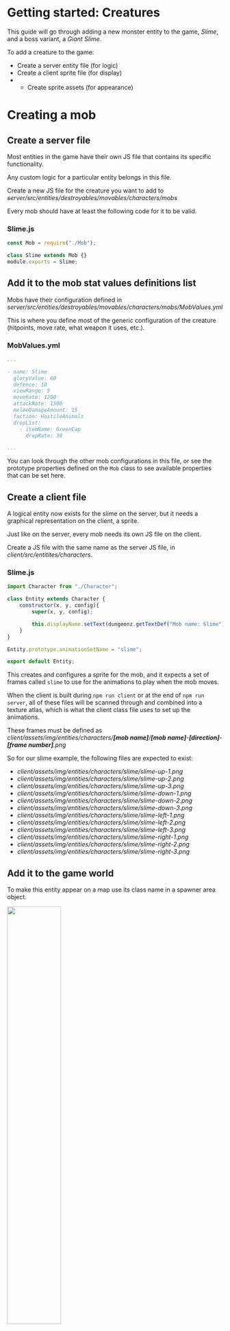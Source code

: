 # Getting started: Creatures

This guide will go through adding a new monster entity to the game, *Slime*, and a boss variant, a *Giant Slime*.

To add a creature to the game:
- Create a server entity file (for logic)
- Create a client sprite file (for display)
- - Create sprite assets (for appearance)

# Creating a mob
## Create a server file

Most entities in the game have their own JS file that contains its specific functionality.

Any custom logic for a particular entity belongs in this file.

Create a new JS file for the creature you want to add to *server/src/entities/destroyables/movables/characters/mobs*

Every mob should have at least the following code for it to be valid.

### Slime.js
```js
const Mob = require("./Mob");

class Slime extends Mob {}
module.exports = Slime;
```

## Add it to the mob stat values definitions list

Mobs have their configuration defined in *server/src/entities/destroyables/movables/characters/mobs/MobValues.yml*

This is where you define most of the generic configuration of the creature (hitpoints, move rate, what weapon it uses, etc.).

### MobValues.yml
```yml
...

- name: Slime
  gloryValue: 60
  defence: 10
  viewRange: 5
  moveRate: 1200
  attackRate: 1500
  meleeDamageAmount: 15
  faction: HostileAnimals
  dropList:
    - itemName: GreenCap
      dropRate: 30

...
```

You can look through the other mob configurations in this file, or see the prototype properties defined on the `Mob` class to see available properties that can be set here.

## Create a client file

A logical entity now exists for the slime on the server, but it needs a graphical representation on the client, a sprite.

Just like on the server, every mob needs its own JS file on the client.

Create a JS file with the same name as the server JS file, in *client/src/entitites/characters*.

### Slime.js
```js
import Character from "./Character";

class Entity extends Character {
    constructor(x, y, config){
        super(x, y, config);

        this.displayName.setText(dungeonz.getTextDef("Mob name: Slime"));
    }
}

Entity.prototype.animationSetName = "slime";

export default Entity;
```

This creates and configures a sprite for the mob, and it expects a set of frames called `slime` to use for the animations to play when the mob moves.

When the client is built during `npm run client` or at the end of `npm run server`, all of these files will be scanned through and combined into a texture atlas, which is what the client class file uses to set up the animations.

These frames must be defined as *client/assets/img/entities/characters/**[mob name]**/**[mob name]**-**[direction]**-**[frame number]**.png*

So for our slime example, the following files are expected to exist:

- *client/assets/img/entities/characters/slime/slime-up-1.png*
- *client/assets/img/entities/characters/slime/slime-up-2.png*
- *client/assets/img/entities/characters/slime/slime-up-3.png*
- *client/assets/img/entities/characters/slime/slime-down-1.png*
- *client/assets/img/entities/characters/slime/slime-down-2.png*
- *client/assets/img/entities/characters/slime/slime-down-3.png*
- *client/assets/img/entities/characters/slime/slime-left-1.png*
- *client/assets/img/entities/characters/slime/slime-left-2.png*
- *client/assets/img/entities/characters/slime/slime-left-3.png*
- *client/assets/img/entities/characters/slime/slime-right-1.png*
- *client/assets/img/entities/characters/slime/slime-right-2.png*
- *client/assets/img/entities/characters/slime/slime-right-3.png*

## Add it to the game world

To make this entity appear on a map use its class name in a spawner area object.

<img src="slime-spawner.png" width="50%"/>

# Creating a boss

The process for creating a boss entity is almost exactly the same, but the classes to extend from are different.

To create a boss variant of the slime mob just created:

## Server file
### GiantSlime.js
```js
const Mob = require("./Boss");

class GiantSlime extends Boss {}
module.exports = GiantSlime;
```

## Config
### MobValues.yml
```yml
...

- name: GiantSlime
  gloryValue: 200
  defence: 20
  viewRange: 7
  moveRate: 1500
  attackRate: 1500
  meleeDamageAmount: 35
  faction: HostileAnimals
  dropList:
    - itemName: ExpOrbMelee
      dropRate: 30
    - itemName: ExpOrbPotionry
      dropRate: 30
    - itemName: Greencap
      dropRate: 30
      rolls: 2

...
```

## Client file
### GiantSlime.js
```js
import Boss from "./Boss";

class Entity extends Boss {
    constructor(x, y, config) {
        super(x, y, config);

        this.displayName.setText(dungeonz.getTextDef("Mob name: Giant slime"));
    }
}

// A lot of bosses are just bigger versions of another mob, so you can use the same set of animations for both if you want, and not have to create another set of animations.
Entity.prototype.animationSetName = "slime";

// Or if you want it to look different, you can create another set of animations just for this boss mob, and add the frame images for it described below.
Entity.prototype.animationSetName = "giant-slime";

export default Entity;
```

### Animation set

- *client/assets/img/entities/characters/giant-slime/giant-slime-up-1.png*
- *client/assets/img/entities/characters/giant-slime/giant-slime-up-2.png*
- *client/assets/img/entities/characters/giant-slime/giant-slime-up-3.png*
- *client/assets/img/entities/characters/giant-slime/giant-slime-down-1.png*
- *client/assets/img/entities/characters/giant-slime/giant-slime-down-2.png*
- *client/assets/img/entities/characters/giant-slime/giant-slime-down-3.png*
- *client/assets/img/entities/characters/giant-slime/giant-slime-left-1.png*
- *client/assets/img/entities/characters/giant-slime/giant-slime-left-2.png*
- *client/assets/img/entities/characters/giant-slime/giant-slime-left-3.png*
- *client/assets/img/entities/characters/giant-slime/giant-slime-right-1.png*
- *client/assets/img/entities/characters/giant-slime/giant-slime-right-2.png*
- *client/assets/img/entities/characters/giant-slime/giant-slime-right-3.png*
